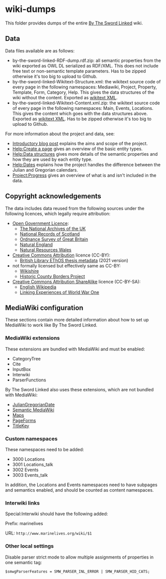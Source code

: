 # wiki-dumps
This folder provides dumps of the entire [By The Sword Linked](https://www.bytheswordlinked.uk/) wiki.

## Data

Data files available are as follows:

- by-the-sword-linked-RDF-dump.rdf.zip: all semantic properties from the wiki exported as OWL DL serialized as RDF/XML. This does not include free text or non-semantic template parameters. Has to be zipped otherwise it's too big to upload to Github.
- by-the-sword-linked-Wikitext-Structure.xml: the wikitext source code of every page in the following namespaces: Mediawiki, Project, Property, Template, Form, Category, Help. This gives the data structures of the wiki without the content. Exported as [wikitext XML](https://www.mediawiki.org/wiki/Help:Export#Export_format).
- by-the-sword-linked-Wikitext-Content.xml.zip: the wikitext source code of every page in the following namespaces: Main, Events, Locations. This gives the content which goes with the data structures above. Exported as [wikitext XML](https://www.mediawiki.org/wiki/Help:Export#Export_format). Has to be zipped otherwise it's too big to upload to Github.

For more information about the project and data, see:

- [Introductory blog post](https://bytheswordlinked.hcommons.org/2019/02/26/introduction/) explains the aims and scope of the project.
- [Help:Create a page](https://www.bytheswordlinked.uk/wiki/Help:Create_a_page) gives an overview of the basic entity types.
- [Help:Data structures](https://www.bytheswordlinked.uk/wiki/Help:Data_structures) gives more details of the semantic properties and how they are used by each entity type.
- [Help:Dates](https://www.bytheswordlinked.uk/wiki/Help:Dates) explains how the project handles the difference between the Julian and Gregorian calendars.
- [Project:Progress](https://www.bytheswordlinked.uk/wiki/Project:Progress) gives an overview of what is and isn't included in the data.

## Copyright acknowledgements

The data includes data reused from the following sources under the following licences, which legally require attribution:

- [Open Government Licence](http://www.nationalarchives.gov.uk/doc/open-government-licence/version/3/):
    - [The National Archives of the UK](https://www.nationalarchives.gov.uk/)
    - [National Records of Scotland](https://www.nrscotland.gov.uk/)
    - [Ordnance Survey of Great Britain](https://www.ordnancesurvey.co.uk/business-government/tools-support/open-data-support)
    - [Natural England](https://data.gov.uk/dataset/21104eeb-4a53-4e41-8ada-d2d442e416e0/national-character-areas-england)
    - [Natural Resources Wales](https://data.gov.uk/dataset/10ba5624-bc9c-47ec-9bfa-69a46620b23d/national-landscape-character-areas-nlca)
- [Creative Commons Attribution](https://creativecommons.org/licenses/by/4.0/) licence (CC-BY):
    - [British Library EThOS thesis metadata](https://doi.org/10.23636/ybpt-nh33) (2021 version)
- not formally licensed but effectively same as CC-BY:
    - [Wikishire](http://wikishire.co.uk/lookup/)
    - [Historic County Borders Project](http://www.county-borders.co.uk/)
- [Creative Commons Attribution ShareAlike](https://creativecommons.org/licenses/by-sa/4.0/) licence (CC-BY-SA):
    - [English Wikipedia](https://en.wikipedia.org/wiki/Main_Page)
    - [Linking Experiences of World War One](https://www.collaborativecollections.org/WorldWarOne/Main_Page)

 ## MediaWiki configuration

 These sections contain more detailed information about how to set up MediaWiki to work like By The Sword Linked.

 ### MediaWiki extensions

 These extensions are bundled with MediaWiki and must be enabled:

 - CategoryTree
 - Cite
 - InputBox
 - Interwiki
 - ParserFunctions

 By The Sword Linked also uses these extensions, which are not bundled with MediaWiki:

 - [JulianGregorianDate](https://github.com/bytheswordlinkd/julian-gregorian-date)
 - [Semantic MediaWiki](https://www.semantic-mediawiki.org/)
 - [Maps](https://maps.extension.wiki/)
 - [PageForms](https://www.mediawiki.org/wiki/Extension:Page_Forms)
 - [TitleKey](https://www.mediawiki.org/wiki/Extension:TitleKey)

 ### Custom namespaces

 These namespaces need to be added:

 - 3000 Locations
 - 3001 Locations_talk
 - 3002 Events
 - 3003 Events_talk

In addition, the Locations and Events namespaces need to have subpages and semantics enabled, and should be counted as content namespaces.

 ### Interwiki links

Special:Interwiki should have the following added:

Prefix: marinelives

URL: `http://www.marinelives.org/wiki/$1`

 ### Other local settings

Disable parser strict mode to allow multiple assignments of properties in one semantic tag:

`$smwgParserFeatures = SMW_PARSER_INL_ERROR | SMW_PARSER_HID_CATS;`
